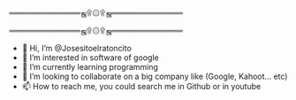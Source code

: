   ═════════════ஜ۩۞۩ஜ═════════════
  
  ═════════════ஜ۩۞۩ஜ═════════════
- 👋 Hi, I’m @Josesitoelratoncito
- 👀 I’m interested in software of google
- 🌱 I’m currently learning programming
- 💞️ I’m looking to collaborate on a big company like (Google, Kahoot... etc) 
- 📫 How to reach me, you could search me in Github or in youtube 

<!---
Josesitoelratoncito/Josesitoelratoncito is a ✨ special ✨ repository because its `README.md` (this file) appears on your GitHub profile.
You can click the Preview link to take a look at your changes.
--->
